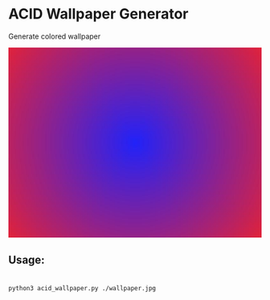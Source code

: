 # ACID Wallpaper Generator

Generate colored wallpaper

![Example](./docs/wallpaper.jpg)

## Usage:

```bash

python3 acid_wallpaper.py ./wallpaper.jpg

```
